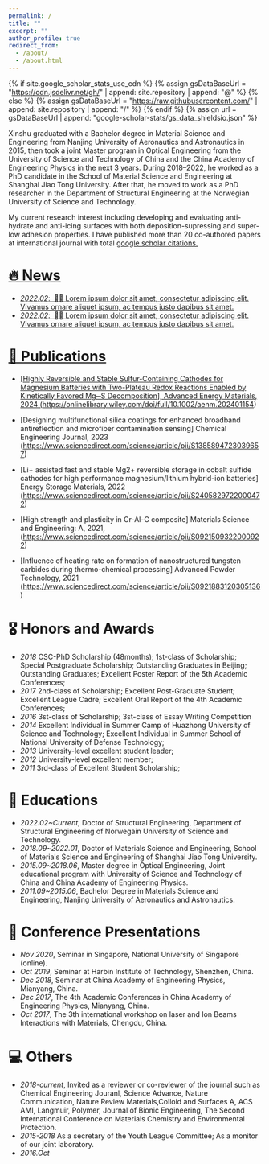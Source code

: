```yaml
---
permalink: /
title: ""
excerpt: ""
author_profile: true
redirect_from: 
  - /about/
  - /about.html
---
```


{% if site.google_scholar_stats_use_cdn %}
{% assign gsDataBaseUrl = "https://cdn.jsdelivr.net/gh/" | append: site.repository | append: "@" %}
{% else %}
{% assign gsDataBaseUrl = "https://raw.githubusercontent.com/" | append: site.repository | append: "/" %}
{% endif %}
{% assign url = gsDataBaseUrl | append: "google-scholar-stats/gs_data_shieldsio.json" %}

<span class='anchor' id='about-me'></span>

Xinshu graduated with a Bachelor degree in Material Science and Engineering from Nanjing University of Aeronautics and Astronautics in 2015, then took a joint Master program in Optical Engineering from the University of Science and Technology of China and the China Academy of Engineering Physics in the next 3 years. During 2018–2022, he worked as a PhD candidate in the School of Material Science and Engineering at Shanghai Jiao Tong University. After that, he moved to work as a PhD researcher in the Department of Structural Engineering at the Norwegian University of Science and Technology.

My current research interest including developing and evaluating anti-hydrate and anti-icing surfaces with both deposition-supressing and super-low adhesion properties. I have published more than 20 co-authored papers at international journal with total <a href='https://scholar.google.com/citations?user=C4_ELDsAAAAJ&hl=zh-CN'>google scholar citations.


# 🔥 News
- *2022.02*: &nbsp;🎉🎉 Lorem ipsum dolor sit amet, consectetur adipiscing elit. Vivamus ornare aliquet ipsum, ac tempus justo dapibus sit amet. 
- *2022.02*: &nbsp;🎉🎉 Lorem ipsum dolor sit amet, consectetur adipiscing elit. Vivamus ornare aliquet ipsum, ac tempus justo dapibus sit amet. 

# 📝 Publications 

- [Highly Reversible and Stable Sulfur-Containing Cathodes for Magnesium Batteries with Two-Plateau Redox Reactions Enabled by Kinetically Favored Mg─S Decomposition], Advanced Energy Materials, 2024 (https://onlinelibrary.wiley.com/doi/full/10.1002/aenm.202401154)

- [Designing multifunctional silica coatings for enhanced broadband antireflection and microfiber contamination sensing] Chemical Engineering Journal, 2023 (https://www.sciencedirect.com/science/article/pii/S1385894723039657)

- [Li+ assisted fast and stable Mg2+ reversible storage in cobalt sulfide cathodes for high performance magnesium/lithium hybrid-ion batteries]  Energy Storage Materials, 2022 (https://www.sciencedirect.com/science/article/pii/S2405829722000472)

- [High strength and plasticity in Cr-Al-C composite] Materials Science and Engineering: A, 2021, (https://www.sciencedirect.com/science/article/pii/S0921509322000922)
  
- [Influence of heating rate on formation of nanostructured tungsten carbides during thermo-chemical processing]  Advanced Powder Technology, 2021 (https://www.sciencedirect.com/science/article/pii/S0921883120305136)


# 🎖 Honors and Awards

- *2018* CSC-PhD Scholarship (48months); 1st-class of Scholarship; Special Postgraduate Scholarship; Outstanding Graduates in Beijing; Outstanding Graduates; Excellent Poster Report of the 5th Academic Conferences;
 - *2017* 2nd-class of Scholarship; Excellent Post-Graduate Student; Excellent League Cadre; Excellent Oral Report of the 4th Academic Conferences;
- *2016* 3st-class of Scholarship; 3st-class of Essay Writing Competition
- *2014* Excellent Individual in Summer Camp of Huazhong University of Science and Technology; Excellent Individual in Summer School of National University of Defense Technology; 
- *2013* University-level excellent student leader;
- *2012* University-level excellent member;                                                                        
- *2011* 3rd-class of Excellent Student Scholarship;



# 📖 Educations


- *2022.02~Current*, Doctor of Structural Engineering, Department of Structural Engineering of Norwegain University of Science and Technology. 
- *2018.09~2022.01*, Doctor of Materials Science and Engineering, School of Materials Science and Engineering of Shanghai Jiao Tong University. 
- *2015.09~2018.06*, Master degree in Optical Engineering, Joint educational program with University of Science and Technology of China and China Academy of Engineering Physics.
- *2011.09~2015.06*, Bachelor Degree in Materials Science and Engineering, Nanjing University of Aeronautics and Astronautics.


# 💬 Conference Presentations

- *Nov 2020*, Seminar in Singapore, National University of Singapore (online). 
- *Oct 2019*, Seminar at Harbin Institute of Technology, Shenzhen, China.
- *Dec 2018*, Seminar at China Academy of Engineering Physics, Mianyang, China.
- *Dec 2017*, The 4th Academic Conferences in China Academy of Engineering Physics, Mianyang, China.
- *Oct 2017*, The 3th international workshop on laser and Ion Beams Interactions with Materials, Chengdu, China.

# 💻 Others  

- *2018-current*, Invited as a reviewer or co-reviewer of the journal such as Chemical Engineering Jouranl, Science Advance, Nature Communication, Nature Review Materials,Colloid and 
Surfaces A, ACS AMI, Langmuir, Polymer, Journal of Bionic Engineering, The Second International Conference on Materials Chemistry and Environmental Protection.
- *2015-2018*     As a secretary of the Youth League Committee; As a monitor of our joint laboratory.
- *2016.Oct*


